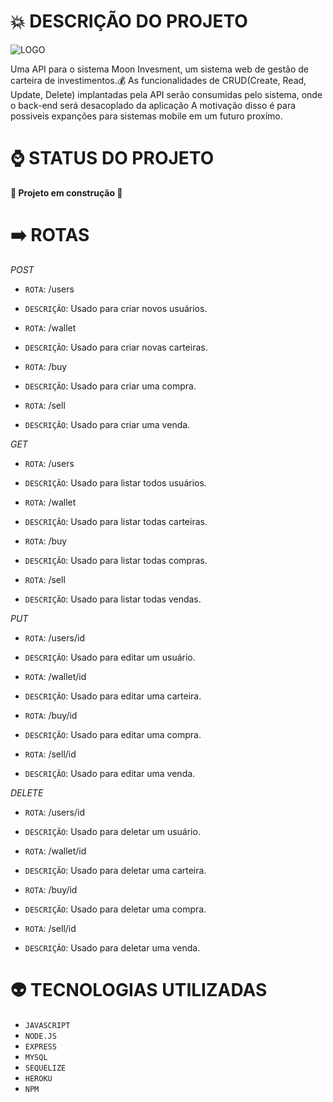 # :boom: DESCRIÇÃO DO PROJETO

![LOGO](https://user-images.githubusercontent.com/57974960/191649883-28c62b71-4239-49da-a24f-e1cdba4303bf.JPG)

Uma API para o sistema Moon Invesment, um sistema web de gestão de carteira de investimentos.:moneybag:
As funcionalidades de CRUD(Create, Read, Update, Delete) implantadas pela API serão consumidas pelo sistema, onde o back-end será desacoplado da aplicação
A motivação disso é para possiveis expanções para sistemas mobile em um futuro proxímo.

# :watch: STATUS DO PROJETO

**:construction:  Projeto em construção  :construction:**

# :arrow_right: ROTAS

_POST_

- `ROTA`: /users
- `DESCRIÇÃO`: Usado para criar novos usuários.

- `ROTA`: /wallet
- `DESCRIÇÃO`: Usado para criar novas carteiras.

- `ROTA`: /buy
- `DESCRIÇÃO`: Usado para criar uma compra.

- `ROTA`: /sell
- `DESCRIÇÃO`: Usado para criar uma venda.

_GET_

- `ROTA`: /users
- `DESCRIÇÃO`: Usado para listar todos usuários.

- `ROTA`: /wallet
- `DESCRIÇÃO`: Usado para listar todas carteiras.

- `ROTA`: /buy
- `DESCRIÇÃO`: Usado para listar todas compras.

- `ROTA`: /sell
- `DESCRIÇÃO`: Usado para listar todas vendas.


_PUT_

- `ROTA`: /users/id
- `DESCRIÇÃO`: Usado para editar um usuário.

- `ROTA`: /wallet/id
- `DESCRIÇÃO`: Usado para editar uma carteira.

- `ROTA`: /buy/id
- `DESCRIÇÃO`: Usado para editar uma compra.

- `ROTA`: /sell/id
- `DESCRIÇÃO`: Usado para editar uma venda.


_DELETE_

- `ROTA`: /users/id
- `DESCRIÇÃO`: Usado para deletar um usuário.

- `ROTA`: /wallet/id
- `DESCRIÇÃO`: Usado para deletar uma carteira.

- `ROTA`: /buy/id
- `DESCRIÇÃO`: Usado para deletar uma compra.

- `ROTA`: /sell/id
- `DESCRIÇÃO`: Usado para deletar uma venda.



# :alien: TECNOLOGIAS UTILIZADAS

- `JAVASCRIPT`
- `NODE.JS`
- `EXPRESS`
- `MYSQL`
- `SEQUELIZE`
- `HEROKU`
- `NPM`
